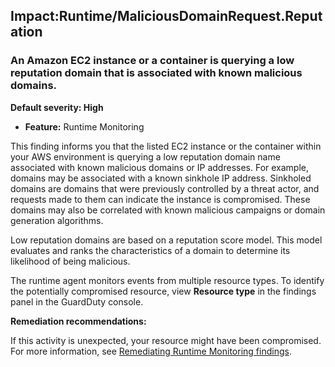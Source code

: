 Impact:Runtime/MaliciousDomainRequest.Reputation
------------------------------------------------


### An Amazon EC2 instance or a container is querying a low reputation domain that is associated with known malicious domains.


**Default severity: High**


 * **Feature:** Runtime Monitoring

This finding informs you that the listed EC2 instance or the container within your AWS environment is querying a low reputation domain name associated with known malicious domains or IP addresses. For example, domains may be associated with a known sinkhole IP address. Sinkholed domains are domains that were previously controlled by a threat actor, and requests made to them can indicate the instance is compromised. These domains may also be correlated with known malicious campaigns or domain generation algorithms.


Low reputation domains are based on a reputation score model. This model evaluates and ranks the characteristics of a domain to determine its likelihood of being malicious.


The runtime agent monitors events from multiple resource types. To identify the potentially compromised resource, view **Resource type** in the findings panel in the GuardDuty console.


**Remediation recommendations:**


If this activity is unexpected, your resource might have been compromised. For more information, see [Remediating Runtime Monitoring findings](https://docs.aws.amazon.com/guardduty/latest/ug/guardduty-remediate-runtime-monitoring.html).

